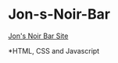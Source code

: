 # Jon-s-Noir-Bar

<a href="https://lmclifford89.github.io/Jon-s-Noir-Bar/index.html">Jon's Noir Bar Site</a>

*HTML, CSS and Javascript
